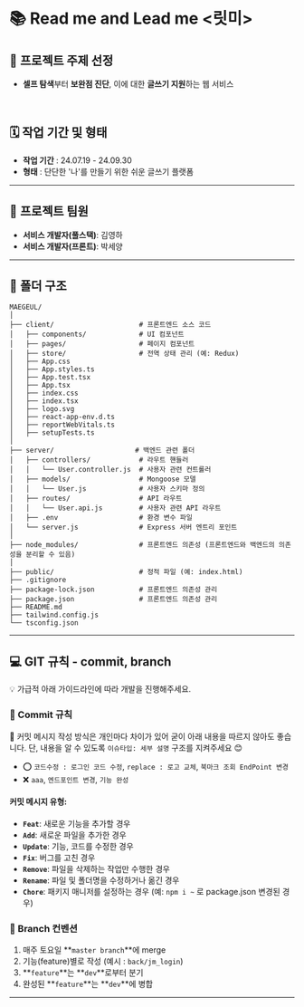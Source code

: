 
# 📚 Read me and Lead me <릿미>

## 🌟 프로젝트 주제 선정
- **셀프 탐색**부터 **보완점 진단**, 이에 대한 **글쓰기 지원**하는 웹 서비스

<br/>

## 🗓️ 작업 기간 및 형태
- **작업 기간** : 24.07.19 - 24.09.30
- **형태** : 단단한 '나'를 만들기 위한 쉬운 글쓰기 플랫폼

---

## 👥 프로젝트 팀원

- **서비스 개발자(풀스택)**: 김영하
- **서비스 개발자(프론트)**: 박세양

---

## 📁 폴더 구조

```
MAEGEUL/
│
├── client/                     # 프론트엔드 소스 코드
│   ├── components/             # UI 컴포넌트
│   ├── pages/                  # 페이지 컴포넌트
│   ├── store/                  # 전역 상태 관리 (예: Redux)
│   ├── App.css
│   ├── App.styles.ts
│   ├── App.test.tsx
│   ├── App.tsx
│   ├── index.css
│   ├── index.tsx
│   ├── logo.svg
│   ├── react-app-env.d.ts
│   ├── reportWebVitals.ts
│   ├── setupTests.ts
│
├── server/                    # 백엔드 관련 폴더
│   ├── controllers/            # 라우트 핸들러
│   │   └── User.controller.js  # 사용자 관련 컨트롤러
│   ├── models/                 # Mongoose 모델
│   │   └── User.js             # 사용자 스키마 정의
│   ├── routes/                 # API 라우트
│   │   └── User.api.js         # 사용자 관련 API 라우트
│   ├── .env                    # 환경 변수 파일
│   └── server.js               # Express 서버 엔트리 포인트
│
├── node_modules/               # 프론트엔드 의존성 (프론트엔드와 백엔드의 의존성을 분리할 수 있음)
│
├── public/                     # 정적 파일 (예: index.html)
├── .gitignore
├── package-lock.json           # 프론트엔드 의존성 관리
├── package.json                # 프론트엔드 의존성 관리
├── README.md
├── tailwind.config.js
└── tsconfig.json

```

---

## 💻 GIT 규칙 - commit, branch

💡 가급적 아래 가이드라인에 따라 개발을 진행해주세요.

### 📝 Commit 규칙

📢 커밋 메시지 작성 방식은 개인마다 차이가 있어 굳이 아래 내용을 따르지 않아도 좋습니다. 단, 내용을 알 수 있도록 `이슈타입: 세부 설명` 구조를 지켜주세요 😊

- ⭕ `코드수정 : 로그인 코드 수정`, `replace : 로고 교체`, `북마크 조회 EndPoint 변경`
- ❌ `aaa`, `엔드포인트 변경`, `기능 완성`

#### 커밋 메시지 유형:

- **`Feat`**: 새로운 기능을 추가할 경우
- **`Add`**: 새로운 파일을 추가한 경우
- **`Update`**: 기능, 코드를 수정한 경우
- **`Fix`**: 버그를 고친 경우
- **`Remove`**: 파일을 삭제하는 작업만 수행한 경우
- **`Rename`**: 파일 및 폴더명을 수정하거나 옮긴 경우
- **`Chore`**: 패키지 매니저를 설정하는 경우 (예: `npm i ~` 로 package.json 변경된 경우)

### 🌿 Branch 컨벤션

1. 매주 토요일 **`master branch`**에 merge 
2. 기능(feature)별로 작성 (예시 : `back/jm_login`)
3. **`feature`**는 **`dev`**로부터 분기
4. 완성된 **`feature`**는 **`dev`**에 병합

---
